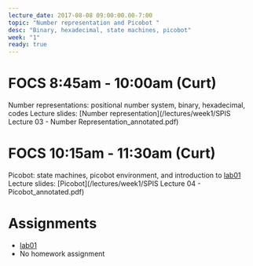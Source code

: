 ```yaml
---
lecture_date: 2017-08-08 09:00:00.00-7:00
topic: "Number representation and Picobot "
desc: "Binary, hexadecimal, state machines, picobot"
week: "1"
ready: true
---
```



# FOCS 8:45am - 10:00am (Curt)
Number representations: positional number system, binary, hexadecimal, codes
Lecture slides: [Number representation](/lectures/week1/SPIS Lecture 03 - Number Representation_annotated.pdf)




# FOCS 10:15am - 11:30am (Curt)
Picobot: state machines, picobot environment, and introduction to [lab01](/lab/lab01/)
Lecture slides: [Picobot](/lectures/week1/SPIS Lecture 04 - Picobot_annotated.pdf)

# Assignments

* [lab01](/lab/lab01/)
* No homework assignment

